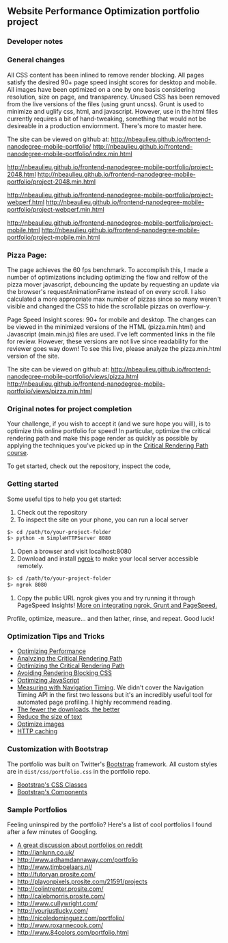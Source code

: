 ## Website Performance Optimization portfolio project

### Developer notes

### General changes

All CSS content has been inlined to remove render blocking.
All pages satisfy the desired 90+ page speed insight scores for desktop and mobile.
All images have been optimized on a one by one basis considering resolution, size on page, and transparency.
Unused CSS has been removed from the live versions of the files (using grunt uncss).
Grunt is used to minimize and uglify css, html, and javascript.  However, use in the html files currently requires a bit of hand-tweaking, something that would not be desireable in a production enviornment.  There's more to master here.

The site can be viewed on github at:
http://nbeaulieu.github.io/frontend-nanodegree-mobile-portfolio/
http://nbeaulieu.github.io/frontend-nanodegree-mobile-portfolio/index.min.html

http://nbeaulieu.github.io/frontend-nanodegree-mobile-portfolio/project-2048.html
http://nbeaulieu.github.io/frontend-nanodegree-mobile-portfolio/project-2048.min.html

http://nbeaulieu.github.io/frontend-nanodegree-mobile-portfolio/project-webperf.html
http://nbeaulieu.github.io/frontend-nanodegree-mobile-portfolio/project-webperf.min.html

http://nbeaulieu.github.io/frontend-nanodegree-mobile-portfolio/project-mobile.html
http://nbeaulieu.github.io/frontend-nanodegree-mobile-portfolio/project-mobile.min.html

### Pizza Page:

The page achieves the 60 fps benchmark.  To accomplish this, I made a number of optimizations including optimizing the flow and relfow of the pizza mover javascript, debouncing the update by requesting an update via the browser's requestAnimationFrame instead of on every scroll.  I also calculated a more appropriate max number of pizzas since so many weren't visible and changed the CSS to hide the scrollable pizzas on overflow-y.

Page Speed Insight scores: 90+ for mobile and desktop.  The changes can be viewed in the minimized versions of the HTML (pizza.min.html) and Javascript (main.min.js) files are used.  I've left commented links in the file for review.  However, these versions are not live since readability for the reviewer goes way down!  To see this live, please analyze the pizza.min.html version of the site.

The site can be viewed on github at:
http://nbeaulieu.github.io/frontend-nanodegree-mobile-portfolio/views/pizza.html
http://nbeaulieu.github.io/frontend-nanodegree-mobile-portfolio/views/pizza.min.html

### Original notes for project completion

Your challenge, if you wish to accept it (and we sure hope you will), is to optimize this online portfolio for speed! In particular, optimize the critical rendering path and make this page render as quickly as possible by applying the techniques you've picked up in the [Critical Rendering Path course](https://www.udacity.com/course/ud884).

To get started, check out the repository, inspect the code,

### Getting started

Some useful tips to help you get started:

1. Check out the repository
1. To inspect the site on your phone, you can run a local server

  ```bash
  $> cd /path/to/your-project-folder
  $> python -m SimpleHTTPServer 8080
  ```

1. Open a browser and visit localhost:8080
1. Download and install [ngrok](https://ngrok.com/) to make your local server accessible remotely.

  ``` bash
  $> cd /path/to/your-project-folder
  $> ngrok 8080
  ```

1. Copy the public URL ngrok gives you and try running it through PageSpeed Insights! [More on integrating ngrok, Grunt and PageSpeed.](http://www.jamescryer.com/2014/06/12/grunt-pagespeed-and-ngrok-locally-testing/)

Profile, optimize, measure... and then lather, rinse, and repeat. Good luck!

### Optimization Tips and Tricks
* [Optimizing Performance](https://developers.google.com/web/fundamentals/performance/ "web performance")
* [Analyzing the Critical Rendering Path](https://developers.google.com/web/fundamentals/performance/critical-rendering-path/analyzing-crp.html "analyzing crp")
* [Optimizing the Critical Rendering Path](https://developers.google.com/web/fundamentals/performance/critical-rendering-path/optimizing-critical-rendering-path.html "optimize the crp!")
* [Avoiding Rendering Blocking CSS](https://developers.google.com/web/fundamentals/performance/critical-rendering-path/render-blocking-css.html "render blocking css")
* [Optimizing JavaScript](https://developers.google.com/web/fundamentals/performance/critical-rendering-path/adding-interactivity-with-javascript.html "javascript")
* [Measuring with Navigation Timing](https://developers.google.com/web/fundamentals/performance/critical-rendering-path/measure-crp.html "nav timing api"). We didn't cover the Navigation Timing API in the first two lessons but it's an incredibly useful tool for automated page profiling. I highly recommend reading.
* <a href="https://developers.google.com/web/fundamentals/performance/optimizing-content-efficiency/eliminate-downloads.html">The fewer the downloads, the better</a>
* <a href="https://developers.google.com/web/fundamentals/performance/optimizing-content-efficiency/optimize-encoding-and-transfer.html">Reduce the size of text</a>
* <a href="https://developers.google.com/web/fundamentals/performance/optimizing-content-efficiency/image-optimization.html">Optimize images</a>
* <a href="https://developers.google.com/web/fundamentals/performance/optimizing-content-efficiency/http-caching.html">HTTP caching</a>

### Customization with Bootstrap
The portfolio was built on Twitter's <a href="http://getbootstrap.com/">Bootstrap</a> framework. All custom styles are in `dist/css/portfolio.css` in the portfolio repo.

* <a href="http://getbootstrap.com/css/">Bootstrap's CSS Classes</a>
* <a href="http://getbootstrap.com/components/">Bootstrap's Components</a>

### Sample Portfolios

Feeling uninspired by the portfolio? Here's a list of cool portfolios I found after a few minutes of Googling.

* <a href="http://www.reddit.com/r/webdev/comments/280qkr/would_anybody_like_to_post_their_portfolio_site/">A great discussion about portfolios on reddit</a>
* <a href="http://ianlunn.co.uk/">http://ianlunn.co.uk/</a>
* <a href="http://www.adhamdannaway.com/portfolio">http://www.adhamdannaway.com/portfolio</a>
* <a href="http://www.timboelaars.nl/">http://www.timboelaars.nl/</a>
* <a href="http://futoryan.prosite.com/">http://futoryan.prosite.com/</a>
* <a href="http://playonpixels.prosite.com/21591/projects">http://playonpixels.prosite.com/21591/projects</a>
* <a href="http://colintrenter.prosite.com/">http://colintrenter.prosite.com/</a>
* <a href="http://calebmorris.prosite.com/">http://calebmorris.prosite.com/</a>
* <a href="http://www.cullywright.com/">http://www.cullywright.com/</a>
* <a href="http://yourjustlucky.com/">http://yourjustlucky.com/</a>
* <a href="http://nicoledominguez.com/portfolio/">http://nicoledominguez.com/portfolio/</a>
* <a href="http://www.roxannecook.com/">http://www.roxannecook.com/</a>
* <a href="http://www.84colors.com/portfolio.html">http://www.84colors.com/portfolio.html</a>
